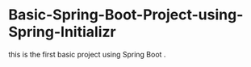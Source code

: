 # Basic-Spring-Boot-Project-using-Spring-Initializr
this is the first basic project  using  Spring Boot .
